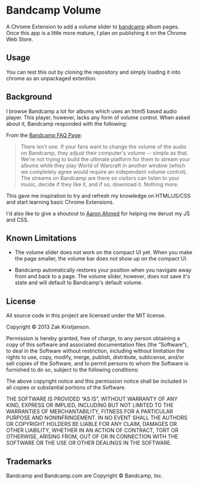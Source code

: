 # Bandcamp Volume

A Chrome Extension to add a volume slider to [bandcamp](http://www.bandcamp.com) album pages. Once this app is a little more mature, I plan on publishing it on the Chrome Web Store.


## Usage
You can test this out by cloning the repository and simply loading it into chrome as an unpackaged extention.

## Background
I browse Bandcamp a lot for albums which uses an html5 based audio player. This player, however, lacks any form of volume control. When asked about it, Bandcamp responded with the following:

From the [Bandcamp FAQ Page](http://bandcamp.com/faq#volume):
> There isn't one. If your fans want to change the volume of the audio on Bandcamp, they adjust their computer's volume -- simple as that. We're not trying to build the ultimate platform for them to stream your albums while they play World of Warcraft in another window (which we completely agree would require an independent volume control). The streams on Bandcamp are there so visitors can listen to your music, decide if they like it, and if so, download it. Nothing more.

This gave me inspiration to try and refresh my knowledge on HTML/JS/CSS and start learning basic Chrome Extensions.

I'd also like to give a shoutout to [Aaron Ahmed](https://github.com/polar-bear) for helping me derust my JS and CSS.

## Known Limitations
- The volume slider does not work on the compact UI yet. When you make the page smaller, the volume bar does not show up on the compact UI.

- Bandcamp automatically restores your position when you navigate away from and back to a page. The volume slider, however, does not save it's state and will default to Bandcamp's default volume.


## License
All source code in this project are licensed under the MIT license.

Copyright © 2013 Zak Kristjanson.

Permission is hereby granted, free of charge, to any person obtaining a copy
of this software and associated documentation files (the “Software”), to deal
in the Software without restriction, including without limitation the rights
to use, copy, modify, merge, publish, distribute, sublicense, and/or sell
copies of the Software, and to permit persons to whom the Software is
furnished to do so, subject to the following conditions:

The above copyright notice and this permission notice shall be included in
all copies or substantial portions of the Software.

THE SOFTWARE IS PROVIDED “AS IS”, WITHOUT WARRANTY OF ANY KIND, EXPRESS OR
IMPLIED, INCLUDING BUT NOT LIMITED TO THE WARRANTIES OF MERCHANTABILITY,
FITNESS FOR A PARTICULAR PURPOSE AND NONINFRINGEMENT. IN NO EVENT SHALL THE
AUTHORS OR COPYRIGHT HOLDERS BE LIABLE FOR ANY CLAIM, DAMAGES OR OTHER
LIABILITY, WHETHER IN AN ACTION OF CONTRACT, TORT OR OTHERWISE, ARISING FROM,
OUT OF OR IN CONNECTION WITH THE SOFTWARE OR THE USE OR OTHER DEALINGS IN
THE SOFTWARE.

## Trademarks
Bandcamp and Bandcamp.com are Copyright © Bandcamp, Inc.